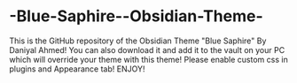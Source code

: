 # -Blue-Saphire--Obsidian-Theme-
This is the GitHub repository of the Obsidian Theme "Blue Saphire" By Daniyal Ahmed!
You can also download it and add it to the vault on your PC which will override your theme with this theme!
Please enable custom css in plugins and Appearance tab! ENJOY!
